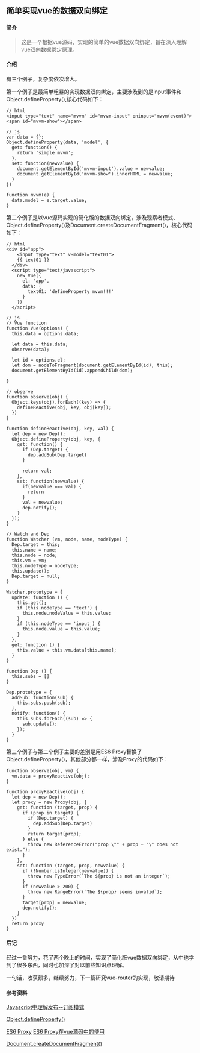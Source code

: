 ## 简单实现vue的数据双向绑定

#### 简介

>这是一个根据vue源码，实现的简单的vue数据双向绑定，旨在深入理解vue双向数据绑定原理。

#### 介绍

有三个例子，复杂度依次增大。

第一个例子是最简单粗暴的实现数据双向绑定，主要涉及到的是input事件和Object.defineProperty(),核心代码如下：
```
// html
<input type="text" name="mvvm" id="mvvm-input" oninput="mvvm(event)">
<span id="mvvm-show"></span>

// js
var data = {};
Object.defineProperty(data, 'model', {
  get: function() {
    return 'simple mvvm';
  },
  set: function(newvalue) {
    document.getElementById('mvvm-input').value = newvalue;
    document.getElementById('mvvm-show').innerHTML = newvalue;
  }
})

function mvvm(e) {
  data.model = e.target.value;
}
```

第二个例子是以vue源码实现的简化版的数据双向绑定，涉及观察者模式、Object.defineProperty()及Document.createDocumentFragment()，核心代码如下：
```
// html
<div id="app">
    <input type="text" v-model="text01">
    {{ text01 }}
  </div>
  <script type="text/javascript">
    new Vue({
      el: 'app',
      data: {
        text01: 'defineProperty mvvm!!!'
      }
    })
  </script>

// js
// Vue function
function Vue(options) {
  this.data = options.data;

  let data = this.data;
  observe(data);

  let id = options.el;
  let dom = nodeToFragment(document.getElementById(id), this);
  document.getElementById(id).appendChild(dom);

}

// observe
function observe(obj) {
  Object.keys(obj).forEach((key) => {
    defineReactive(obj, key, obj[key]);
  })
}

function defineReactive(obj, key, val) {
  let dep = new Dep();
  Object.defineProperty(obj, key, {
    get: function() {
      if (Dep.target) {
        dep.addSub(Dep.target)
      }

      return val;
    },
    set: function(newvalue) {
      if(newvalue === val) {
        return
      }
      val = newvalue;
      dep.notify();
    }
  });
}

// Watch and Dep
function Watcher (vm, node, name, nodeType) {
  Dep.target = this;
  this.name = name;
  this.node = node;
  this.vm = vm;
  this.nodeType = nodeType;
  this.update();
  Dep.target = null;
}

Watcher.prototype = {
  update: function () {
    this.get();
    if (this.nodeType == 'text') {
      this.node.nodeValue = this.value;
    }
    if (this.nodeType == 'input') {
      this.node.value = this.value;
    }
  },
  get: function () {
    this.value = this.vm.data[this.name];
  }
}

function Dep () {
  this.subs = []
}

Dep.prototype = {
  addSub: function(sub) {
    this.subs.push(sub);
  },
  notify: function() {
    this.subs.forEach((sub) => {
      sub.update();
    });
  }
}

```

第三个例子与第二个例子主要的差别是用ES6 Proxy替换了Object.defineProperty()，其他部分都一样，涉及Proxy的代码如下：
```
function observe(obj, vm) {
  vm.data = proxyReactive(obj);
}

function proxyReactive(obj) {
  let dep = new Dep();
  let proxy = new Proxy(obj, {
    get: function (target, prop) {
      if (prop in target) {
        if (Dep.target) {
          dep.addSub(Dep.target)
        }
        return target[prop];
      } else {
        throw new ReferenceError("prop \"" + prop + "\" does not exist.");
      }
    },
    set: function (target, prop, newvalue) {
      if (!Number.isInteger(newvalue)) {
        throw new TypeError(`The ${prop} is not an integer`);
      }
      if (newvalue > 200) {
        throw new RangeError(`The ${prop} seems invalid`);
      }
      target[prop] = newvalue;
      dep.notify();
    }
  })
  return proxy
}
```

#### 后记

经过一番努力，花了两个晚上的时间，实现了简化版vue数据双向绑定，从中也学到了很多东西，同时也加深了对以前些知识点理解。

一句话，收获颇多，继续努力，下一篇研究vue-router的实现，敬请期待

#### 参考资料
[Javascript中理解发布--订阅模式](https://www.cnblogs.com/tugenhua0707/p/4687947.html)

[Object.defineProperty()](https://developer.mozilla.org/zh-CN/docs/Web/JavaScript/Reference/Global_Objects/Object/defineProperty)
 
[ES6 Proxy](http://es6.ruanyifeng.com/#docs/proxy)
[ES6 Proxy在vue源码中的使用](http://es6.ruanyifeng.com/#docs/proxy)

[Document.createDocumentFragment()](https://developer.mozilla.org/zh-CN/docs/Web/API/Document/createDocumentFragment)
